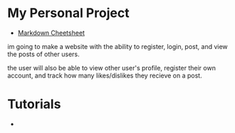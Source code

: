 # My Personal Project
- [Markdown Cheetsheet](https://github.com/adam-p/markdown-here/wiki/Markdown-Cheatsheet)

im going to make a website with the ability to register, login, post, and view the posts of other users.

the user will also be able to view other user's profile, register their own account, and track how many likes/dislikes they recieve on a post.

# Tutorials
- 

